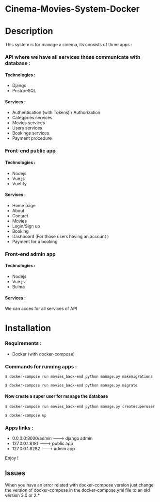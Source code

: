 # Cinema-Movies-System-Docker


# Description 
This system is for manage a cinema, its consists of three apps :


### API where we have all services those communicate with database :
#### Technologies : 
- Django
- PostgreSQL

#### Services :
- Authentication (with Tokens) / Authorization
- Categories services
- Movies services
- Users services
- Bookings services
- Payment procedure

### Front-end public app
#### Technologies : 
- Nodejs
- Vue js
- Vuetify

#### Services :
- Home page
- About
- Contact
- Movies
- Login/Sign up
- Booking
- Dashboard (For those users having an account )
- Payment for a booking

### Front-end admin app
#### Technologies : 
- Nodejs
- Vue js
- Bulma

#### Services :
We can acces for all services of API

# Installation

### Requirements :
- Docker (with docker-compose)



### Commands for running apps :
```bash
$ docker-compose run movies_back-end python manage.py makemigrations
```



```bash
$ docker-compose run movies_back-end python manage.py migrate
```


#### Now create a super user for manage the database

```bash
$ docker-compose run movies_back-end python manage.py createsuperuser
```



```bash
$ docker-compose up
```

### Apps links :
- 0.0.0.0:8000/admin ---> django admin
- 127.0.0.1:8181 ---> public app
- 127.0.0.1:8282 ---> admin app

Enjoy !


## Issues

When you have an error related with docker-compose version just change the version of docker-compose in the docker-compose.yml file to an old version 3.0 or 2.*






